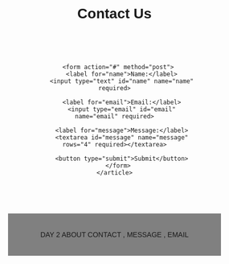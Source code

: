 <!DOCTYPE html>
<html>
<head>
  <title>Contact Form</title>
  <style>
    body {
      font-family: Arial, sans-serif;
      margin: 0;
      padding: 0;
    }
    header, nav, section, article, footer {
      padding: 20px;
      margin: 10px;
    }
    nav {
      background-color: #e6ffe6;
    }
    form {
      max-width: 500px;
      margin: auto;
    }
    label {
      display:BOX BLOCK;
      margin-top: 15px;
    }
    input, textarea, select {
      width: 100%;
      padding: 10px;
      margin-top: 5px;
      box-sizing: border-box;
    }
    button {
      margin-top: 20px;
      padding: 10px 20px;
      background-color: PURPLE;
      color: white;
      border: none;
      cursor: pointer;
    }
    button:hover {
      background-color: GREEN;
    }
    footer {
      text-align: center;
      background-color: GREY;
    }
  </style>
</head>
<body>

  <header>
    <h1>Contact Us</h1>
  <section>
    <article>
      
      <form action="#" method="post">
        <label for="name">Name:</label>
        <input type="text" id="name" name="name" required>

        <label for="email">Email:</label>
        <input type="email" id="email" name="email" required>

        <label for="message">Message:</label>
        <textarea id="message" name="message" rows="4" required></textarea>

        <button type="submit">Submit</button>
      </form>
    </article>
  </section>

  <footer>
    <p>DAY 2 ABOUT CONTACT , MESSAGE , EMAIL</p>
  </footer>

</body>
</html>
